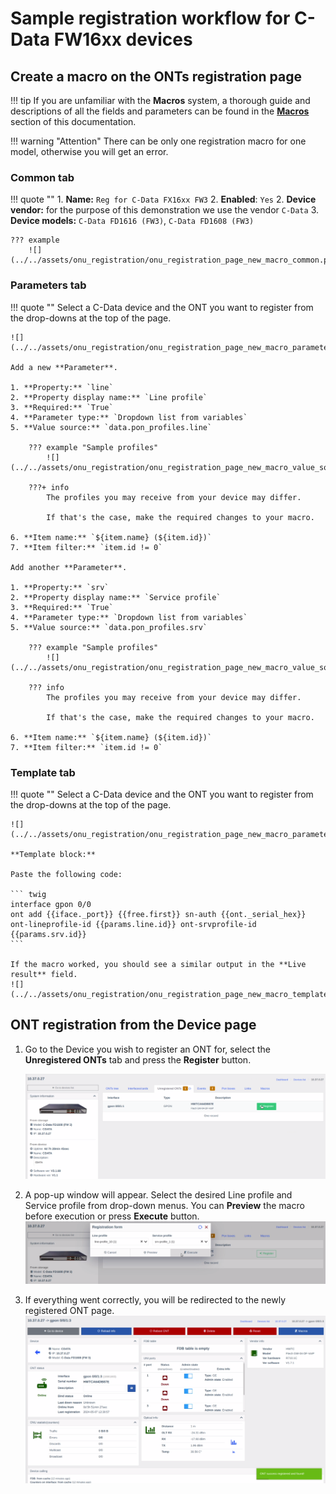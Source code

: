 # Sample registration workflow for C-Data FW16xx devices

## Create a macro on the ONTs registration page

!!! tip
    If you are unfamiliar with the **Macros** system, a thorough guide and descriptions of all the fields and parameters can be found in the [**Macros**](../../components/macros/getting-started.md) section of this documentation.

!!! warning "Attention"
    There can be only one registration macro for one model, otherwise you will get an error.

### Common tab
!!! quote ""
    1. **Name:** `Reg for C-Data FX16xx FW3`
    2. **Enabled**: `Yes`
    2. **Device vendor:** for the purpose of this demonstration we use the vendor `C-Data`
    3. **Device models:** `C-Data FD1616 (FW3)`, `C-Data FD1608 (FW3)`

    ??? example
        ![](../../assets/onu_registration/onu_registration_page_new_macro_common.png)

### Parameters tab
!!! quote ""
    Select a C-Data device and the ONT you want to register from the drop-downs at the top of the page.

    ![](../../assets/onu_registration/onu_registration_page_new_macro_parameters_device_selected.png)

    Add a new **Parameter**.

    1. **Property:** `line`
    2. **Property display name:** `Line profile`
    3. **Required:** `True`
    4. **Parameter type:** `Dropdown list from variables`
    5. **Value source:** `data.pon_profiles.line`

        ??? example "Sample profiles"
            ![](../../assets/onu_registration/onu_registration_page_new_macro_value_source.png)

        ???+ info
            The profiles you may receive from your device may differ.

            If that's the case, make the required changes to your macro. 

    6. **Item name:** `${item.name} (${item.id})`
    7. **Item filter:** `item.id != 0`

    Add another **Parameter**.

    1. **Property:** `srv`
    2. **Property display name:** `Service profile`
    3. **Required:** `True`
    4. **Parameter type:** `Dropdown list from variables`
    5. **Value source:** `data.pon_profiles.srv`

        ??? example "Sample profiles"
            ![](../../assets/onu_registration/onu_registration_page_new_macro_value_source_srv.png)

        ??? info
            The profiles you may receive from your device may differ.

            If that's the case, make the required changes to your macro. 

    6. **Item name:** `${item.name} (${item.id})`
    7. **Item filter:** `item.id != 0`

### Template tab
!!! quote ""
    Select a C-Data device and the ONT you want to register from the drop-downs at the top of the page.

    ![](../../assets/onu_registration/onu_registration_page_new_macro_parameters_device_selected.png)

    **Template block:** 
        
    Paste the following code:

    ``` twig
    interface gpon 0/0
    ont add {{iface._port}} {{free.first}} sn-auth {{ont._serial_hex}} ont-lineprofile-id {{params.line.id}} ont-srvprofile-id {{params.srv.id}}
    ```

    If the macro worked, you should see a similar output in the **Live result** field.
    ![](../../assets/onu_registration/onu_registration_page_new_macro_template_live.png)

## ONT registration from the Device page
1. Go to the Device you wish to register an ONT for, select the **Unregistered ONTs** tab and press the **Register** button.

    ![](../../assets/onu_registration/onu_registration_device_page.png)

2. A pop-up window will appear. Select the desired Line profile and Service profile from drop-down menus. You can **Preview** the macro before execution or press **Execute** button.
    ![](../../assets/onu_registration/onu_registration_device_page_register_execute.png)

3. If everything went correctly, you will be redirected to the newly registered ONT page.
    ![](../../assets/onu_registration/onu_registration_device_page_register_success.png)